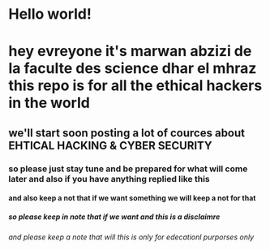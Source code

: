 # Hello world!
<h1>
hey evreyone it's marwan abzizi de la faculte des science dhar el mhraz this repo is for all the ethical hackers in the world
</h1>
<h2>
we'll start soon posting a lot of cources about EHTICAL HACKING & CYBER SECURITY
</h2>
<h3>
  so please just stay tune and be prepared for what will come later and also if you have anything replied like this
</h3>
<h4>
  and also keep a not that if we want something we will keep a not for that 
</h4>
<h5>
so please keep in note that if we want and this is a disclaimre
</h5>
<h6>
  and please keep a note that will this is only for edecationl purporses only
</h6>
<picture>
  
</picture>






